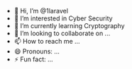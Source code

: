 - 👋 Hi, I’m @1laravel
- 👀 I’m interested in Cyber Security
- 🌱 I’m currently learning Cryptography
- 💞️ I’m looking to collaborate on ...
- 📫 How to reach me ...
- 😄 Pronouns: ...
- ⚡ Fun fact: ...

<!---
Laulieth/Laulieth is a ✨ special ✨ repository because its `README.md` (this file) appears on your GitHub profile.
You can click the Preview link to take a look at your changes.
--->
